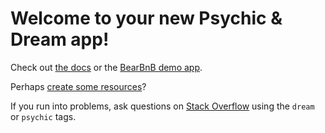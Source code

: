 # Welcome to your new Psychic & Dream app!

Check out [the docs](https://psychicframework.com/) or the [BearBnB demo app](https://github.com/rvohealth/bearbnb).

Perhaps [create some resources](https://psychicframework.com/docs/controllers/generating#resources)?

If you run into problems, ask questions on [Stack Overflow](https://stackoverflow.com/) using the `dream` or `psychic` tags.
